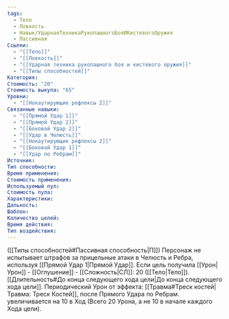 ```yaml
---
tags:
  - Тело
  - Ловкость
  - Навык/УдарнаяТехникаРукопашногоБояИКистевогоОружия
  - Пассивная
Ссылки:
  - "[[Тело]]"
  - "[[Ловкость]]"
  - "[[Ударная техника рукопашного боя и кистевого оружия]]"
  - "[[Типы способностей]]"
Категория: 
Стоимость: "20"
Стоимость выкупа: "65"
Уровни:
  - "[[Нокаутирующие рефлексы 2]]"
Связанные навыки:
  - "[[Прямой Удар 1]]"
  - "[[Прямой Удар 2]]"
  - "[[Боковой Удар 2]]"
  - "[[Удар в Челюсть]]"
  - "[[Нокаутирующие рефлексы 2]]"
  - "[[Боковой Удар 1]]"
  - "[[Удар по Ребрам]]"
Источник:
Тип способности:
Время применения:
Стоимость применения:
Используемый пул:
Стоимость пула:
Характеристики:
Дальность:
Шаблон:
Количество целей:
Время действия:
Тип воздействия:
---
```

([[Типы способностей#Пассивная способность|П]]) Персонаж не испытывает штрафов за прицельные атаки в Челюсть и Ребра, используя [[Прямой Удар 1|Прямой Удар]]. 
Если цель получила [[Урон|Урон]] - [[Оглушение]] - [[Сложность|СЛ]]: 20 ([[Тело|Тело]]). [[Длительность#До конца следующего хода цели|До конца следующего хода цели]]. Периодический Урон от эффекта: [[Травма#Треск костей|Травма: Треск Костей]], после Прямого Удара по Ребрам. увеличивается на 10 в Ход (Всего 20 Урона, а не 10 в начале каждого Хода цели).